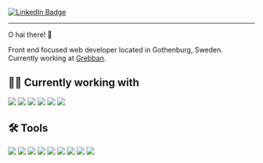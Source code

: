 [![LinkedIn Badge](https://img.shields.io/static/v1?logoColor=white&labelColor=5c5c5c&color=0D76A8&label=LinkedIn&message=Profile&logo=linkedin)](https://www.linkedin.com/in/forsgren/)

---

O hai there! 👋

Front end focused web developer located in Gothenburg, Sweden. Currently working at [Grebban](https://www.grebban.com/).

## 👨‍💻 Currently working with

![](https://img.shields.io/static/v1?logoColor=white&labelColor=555&color=eee&label=%20&message=React&logo=react)
![](https://img.shields.io/static/v1?logoColor=white&labelColor=555&color=eee&label=%20&message=SASS&logo=sass)
![](https://img.shields.io/static/v1?logoColor=white&labelColor=555&color=eee&label=%20&message=JavaScript&logo=javascript)
![](https://img.shields.io/static/v1?logoColor=white&labelColor=555&color=eee&label=%20&message=PHP&logo=php)
![](https://img.shields.io/static/v1?logoColor=white&labelColor=555&color=eee&label=%20&message=HTML&logo=html5)
![](https://img.shields.io/static/v1?logoColor=white&labelColor=555&color=eee&label=%20&message=Gatsby&logo=gatsby)

## 🛠 Tools

![](https://img.shields.io/static/v1?logoColor=white&labelColor=555&color=eee&label=%20&message=macOS&logo=apple)
![](https://img.shields.io/static/v1?logoColor=white&labelColor=555&color=eee&label=%20&message=GitHub&logo=github)
![](https://img.shields.io/static/v1?logoColor=white&labelColor=555&color=eee&label=%20&message=BitBucket&logo=bitbucket)
![](https://img.shields.io/static/v1?logoColor=white&labelColor=555&color=eee&label=%20&message=Figma&logo=figma)
![](https://img.shields.io/static/v1?logoColor=white&labelColor=555&color=eee&label=%20&message=Photoshop&logo=adobephotoshop)
![](https://img.shields.io/static/v1?logoColor=white&labelColor=555&color=eee&label=%20&message=Slack&logo=slack)
![](https://img.shields.io/static/v1?logoColor=white&labelColor=555&color=eee&label=%20&message=Asana&logo=asana)
![](https://img.shields.io/static/v1?logoColor=white&labelColor=555&color=eee&label=%20&message=1Password&logo=1password)
![](https://img.shields.io/static/v1?logoColor=white&labelColor=555&color=eee&label=%20&message=Notion&logo=notion)
